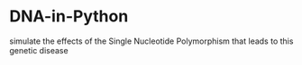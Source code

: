 # DNA-in-Python
simulate the effects of the Single Nucleotide Polymorphism that leads to this genetic disease
